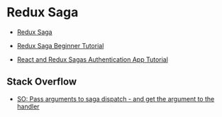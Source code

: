 # Redux Saga
- [Redux Saga](https://redux-saga.js.org/docs/introduction/BeginnerTutorial.html)
- [Redux Saga Beginner Tutorial](https://github.com/redux-saga/redux-saga-beginner-tutorial)

- [React and Redux Sagas Authentication App Tutorial](https://start.jcolemorrison.com/react-and-redux-sagas-authentication-app-tutorial/#)

## Stack Overflow
- [SO: Pass arguments to saga dispatch - and get the argument to the handler](https://stackoverflow.com/questions/45406746/pass-arguments-to-saga-dispatch-and-get-the-argument-to-the-handler)

